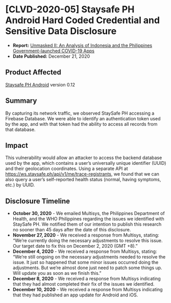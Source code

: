 # [CLVD-2020-05] Staysafe PH Android Hard Coded Credential and Sensitive Data Disclosure

* **Report:** [Unmasked II: An Analysis of Indonesia and the Philippines Government-launched COVID-19 Apps](https://citizenlab.ca/2020/12/unmasked-ii-an-analysis-of-indonesia-and-the-philippines-government-launched-covid-19-apps/) 
* **Date Published:** December 21, 2020

## Product Affected

[Staysafe PH Android](https://play.google.com/store/apps/details?id=ph.staysafe.mobileapp) version 0.12

## Summary

By capturing its network traffic, we observed StaySafe PH accessing a Firebase Database. We were able to identify an authentication token used by the app, and with that token had the ability to access all records from that database. 

## Impact

This vulnerability would allow an attacker to access the backend database used by the app, which contains a user’s universally unique identifier (UUID) and their geolocation coordinates. Using a separate API at https://ws.staysafe.ph/api/v1/me/trace-registrants, we found that we can also query a user’s self-reported health status (normal, having symptoms, etc.) by UUID. 

## Disclosure Timeline

* **October 30, 2020** - We emailed Multisys, the Philippines Department of Health, and the WHO Philippines regarding the issues we identified with StaySafe PH. We notified them of our intention to publish this research no sooner than 45 days after the date of this disclosure.
* **November 27, 2020** - We received a response from Multisys, stating: “We’re currently doing the necessary adjustments to resolve this issue. Our target date to fix this on December 2, 2020 (GMT +8).”
* **December 4, 2020** - We received a response from Multisys, stating: “We’re still ongoing on the necessary adjustments needed to resolve the issue. It just so happened that some minor issues occurred doing the adjustments. But we’re almost done just need to patch some things up. Will update you as soon as we finish this.”
* **December 8, 2020** - We received a response from Multisys indicating that they had almost completed their fix of the issues we identified.
* **December 10, 2020** - We received a response from Multisys indicating that they had published an app update for Android and iOS.